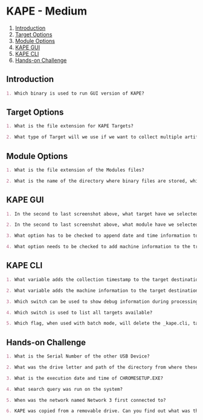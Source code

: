 # KAPE - Medium

1. [Introduction](#introduction)
2. [Target Options](#target-options)
3. [Module Options](#module-options)
4. [KAPE GUI](#kape-gui)
5. [KAPE CLI](#kape-cli)
6. [Hands-on Challenge](#hands-on-challenge)

## Introduction

```markdown
1. Which binary is used to run GUI version of KAPE?
```

## Target Options

```markdown
1. What is the file extension for KAPE Targets?

2. What type of Target will we use if we want to collect multiple artifacts with a single command?
```

## Module Options

```markdown
1. What is the file extension of the Modules files?

2. What is the name of the directory where binary files are stored, which may not be present on a typical system, but are required for a particular KAPE Module?
```

## KAPE GUI

```markdown
1. In the second to last screenshot above, what target have we selected for collection?

2. In the second to last screenshot above, what module have we selected for processing?

3. What option has to be checked to append date and time information to triage folder name?

4. What option needs to be checked to add machine information to the triage folder name?
```

## KAPE CLI

```markdown
1. What variable adds the collection timestamp to the target destination?

2. What variable adds the machine information to the target destination?

3. Which switch can be used to show debug information during processing?

4. Which switch is used to list all targets available?

5. Which flag, when used with batch mode, will delete the _kape.cli, targets and modules files after the execution is complete?
```

## Hands-on Challenge

```markdown
1. What is the Serial Number of the other USB Device?

2. What was the drive letter and path of the directory from where these software were installed?

3. What is the execution date and time of CHROMESETUP.EXE?

4. What search query was run on the system?

5. When was the network named Network 3 first connected to?

6. KAPE was copied from a removable drive. Can you find out what was the drive letter of the drive where KAPE was copied from?
```
